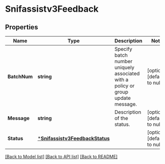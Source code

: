 # Snifassistv3Feedback

## Properties
Name | Type | Description | Notes
------------ | ------------- | ------------- | -------------
**BatchNum** | **string** | Specify batch number uniquely associated with a policy or group update message. | [optional] [default to null]
**Message** | **string** | Description of the status. | [optional] [default to null]
**Status** | [***Snifassistv3FeedbackStatus**](snifassistv3FeedbackStatus.md) |  | [optional] [default to null]

[[Back to Model list]](../README.md#documentation-for-models) [[Back to API list]](../README.md#documentation-for-api-endpoints) [[Back to README]](../README.md)

